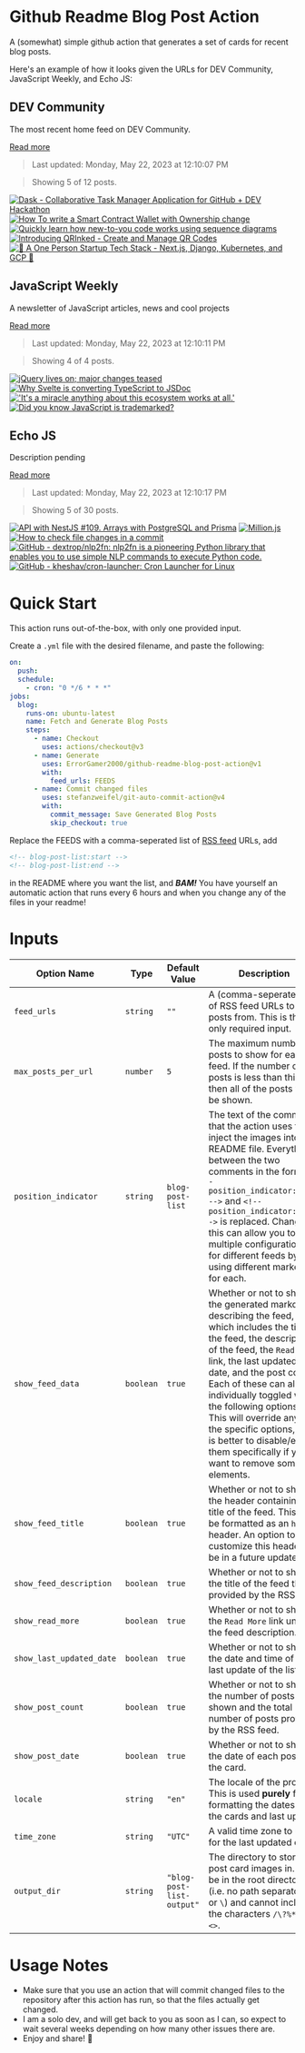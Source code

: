 # Github Readme Blog Post Action

A (somewhat) simple github action that generates a set of cards for recent blog posts.

Here's an example of how it looks given the URLs for DEV Community, JavaScript Weekly, and Echo JS:

<!-- post-list:start -->
## DEV Community

The most recent home feed on DEV Community.

[Read more](https://dev.to)
> Last updated: Monday, May 22, 2023 at 12:10:07 PM

> Showing 5 of 12 posts.

[![Dask - Collaborative Task Manager Application for GitHub + DEV Hackathon](https://raw.githubusercontent.com/ErrorGamer2000/github-readme-blog-post-action/main/generated_files/DEV_Community/Dask_-_Collaborative_Task_Manager_Application_for_GitHub_+_DEV_Hackathon.svg)](https://dev.to/dilane3/dask-collaborative-task-manager-application-for-github-dev-hackathon-446p)
[![How To write a Smart Contract Wallet with Ownership change](https://raw.githubusercontent.com/ErrorGamer2000/github-readme-blog-post-action/main/generated_files/DEV_Community/How_To_write_a_Smart_Contract_Wallet_with_Ownership_change.svg)](https://dev.to/crudeboy/how-to-write-a-smart-contract-wallet-with-ownership-change-1mhj)
[![Quickly learn how new-to-you code works using sequence diagrams](https://raw.githubusercontent.com/ErrorGamer2000/github-readme-blog-post-action/main/generated_files/DEV_Community/Quickly_learn_how_new-to-you_code_works_using_sequence_diagrams.svg)](https://dev.to/appmap/quickly-learn-how-new-to-you-code-works-using-sequence-diagrams-h9g)
[![Introducing QRInked - Create and Manage QR Codes](https://raw.githubusercontent.com/ErrorGamer2000/github-readme-blog-post-action/main/generated_files/DEV_Community/Introducing_QRInked_-_Create_and_Manage_QR_Codes.svg)](https://dev.to/dhairyashah/introducing-qrinked-create-and-manage-qr-codes-2hlg)
[![🌈 A One Person Startup Tech Stack - Next.js, Django, Kubernetes, and GCP 🚀](https://raw.githubusercontent.com/ErrorGamer2000/github-readme-blog-post-action/main/generated_files/DEV_Community/🌈_A_One_Person_Startup_Tech_Stack_-_Next.js__Django__Kubernetes__and_GCP_🚀.svg)](https://dev.to/chetanam/a-one-person-startup-tech-stack-nextjs-django-kubernetes-and-gcp-k62)


## JavaScript Weekly

A newsletter of JavaScript articles, news and cool projects

[Read more](https://javascriptweekly.com/)
> Last updated: Monday, May 22, 2023 at 12:10:11 PM

> Showing 4 of 4 posts.

[![jQuery lives on; major changes teased](https://raw.githubusercontent.com/ErrorGamer2000/github-readme-blog-post-action/main/generated_files/JavaScript_Weekly/jQuery_lives_on;_major_changes_teased.svg)](https://javascriptweekly.com/issues/639)
[![Why Svelte is converting TypeScript to JSDoc](https://raw.githubusercontent.com/ErrorGamer2000/github-readme-blog-post-action/main/generated_files/JavaScript_Weekly/Why_Svelte_is_converting_TypeScript_to_JSDoc.svg)](https://javascriptweekly.com/issues/638)
[!['It's a miracle anything about this ecosystem works at all.'](https://raw.githubusercontent.com/ErrorGamer2000/github-readme-blog-post-action/main/generated_files/JavaScript_Weekly/'It's_a_miracle_anything_about_this_ecosystem_works_at_all.'.svg)](https://javascriptweekly.com/issues/637)
[![Did you know JavaScript is trademarked?](https://raw.githubusercontent.com/ErrorGamer2000/github-readme-blog-post-action/main/generated_files/JavaScript_Weekly/Did_you_know_JavaScript_is_trademarked_.svg)](https://javascriptweekly.com/issues/636)


## Echo JS

Description pending

[Read more](
http://www.echojs.com
)
> Last updated: Monday, May 22, 2023 at 12:10:17 PM

> Showing 5 of 30 posts.

[![API with NestJS #109. Arrays with PostgreSQL and Prisma](https://raw.githubusercontent.com/ErrorGamer2000/github-readme-blog-post-action/main/generated_files/_Echo_JS_/API_with_NestJS__109._Arrays_with_PostgreSQL_and_Prisma.svg)](https://wanago.io/2023/05/22/api-nestjs-prisma-arrays/)
[![Million.js](https://raw.githubusercontent.com/ErrorGamer2000/github-readme-blog-post-action/main/generated_files/_Echo_JS_/Million.js.svg)](https://million.dev/)
[![How to check file changes in a commit](https://raw.githubusercontent.com/ErrorGamer2000/github-readme-blog-post-action/main/generated_files/_Echo_JS_/How_to_check_file_changes_in_a_commit.svg)](https://frontendroom.com/check-file-changes-in-a-commit/)
[![GitHub - dextrop/nlp2fn: nlp2fn is a pioneering Python library that enables you to use simple NLP commands to execute Python code.](https://raw.githubusercontent.com/ErrorGamer2000/github-readme-blog-post-action/main/generated_files/_Echo_JS_/GitHub_-_dextrop_nlp2fn__nlp2fn_is_a_pioneering_Python_library_that_enables_you_to_use_simple_NLP_commands_to_execute_Python_code..svg)](https://github.com/dextrop/nlp2fn)
[![GitHub - kheshav/cron-launcher: Cron Launcher for Linux](https://raw.githubusercontent.com/ErrorGamer2000/github-readme-blog-post-action/main/generated_files/_Echo_JS_/GitHub_-_kheshav_cron-launcher__Cron_Launcher_for_Linux.svg)](https://github.com/kheshav/cron-launcher)


<!-- post-list:end -->

# Quick Start

This action runs out-of-the-box, with only one provided input.

Create a `.yml` file with the desired filename, and paste the following:

```yml
on:
  push:
  schedule:
    - cron: "0 */6 * * *"
jobs:
  blog:
    runs-on: ubuntu-latest
    name: Fetch and Generate Blog Posts
    steps:
      - name: Checkout
        uses: actions/checkout@v3
      - name: Generate
        uses: ErrorGamer2000/github-readme-blog-post-action@v1
        with:
          feed_urls: FEEDS
      - name: Commit changed files
        uses: stefanzweifel/git-auto-commit-action@v4
        with:
          commit_message: Save Generated Blog Posts
          skip_checkout: true
```

Replace the FEEDS with a comma-seperated list of [RSS feed](https://rss.com/blog/how-do-rss-feeds-work/) URLs, add

```md
<!-- blog-post-list:start -->
<!-- blog-post-list:end -->
```

in the README where you want the list, and **_BAM!_** You have yourself an automatic action that runs every 6 hours and when you change any of the files in your readme!

# Inputs

<table>
  <thead>
    <tr>
      <th>Option Name</th>
      <th>Type</th>
      <th>Default Value</th>
      <th>Description</th>
    </tr>
  </thead>
  <tbody>
    <tr>
      <td><code>feed_urls</code></td>
      <td><code>string</code></td>
      <td><code>""</code></td>
      <td>A (comma-seperated) list of RSS feed URLs to load posts from. This is the only required input.</td>
    </tr>
    <tr>
      <td><code>max_posts_per_url</code></td>
      <td><code>number</code></td>
      <td><code>5</code></td>
      <td>The maximum number of posts to show for each feed. If the number of posts is less than this, then all of the posts will be shown.</td>
    </tr>
    <tr>
      <td><code>position_indicator</code></td>
      <td><code>string</code></td>
      <td><code>blog-post-list</code></td>
      <td>The text of the comments that the action uses to inject the images into the README file. Everything between the two comments in the form <code>&lt;!-- position_indicator:start --&gt;</code> and <code>&lt;!-- position_indicator:end --&gt;</code> is replaced. Changing this can allow you to use multiple configurations for different feeds by using different markers for each.</td>
    </tr>
    <tr>
      <td><code>show_feed_data</code></td>
      <td><code>boolean</code></td>
      <td><code>true</code></td>
      <td>Whether or not to show the generated markdown describing the feed, which includes the title of the feed, the description of the feed, the <code>Read More</code> link, the last updated date, and the post count. Each of these can also be individually toggled with the following options. This will override any of the specific options, so it is better to disable/enable them specifically if you want to remove some elements.</td>
    </tr>
    <tr>
      <td><code>show_feed_title</code></td>
      <td><code>boolean</code></td>
      <td><code>true</code></td>
      <td>Whether or not to show the header containing the title of the feed. This will be formatted as an <code>h2</code> header. An option to customize this header will be in a future update.</td>
    </tr>
    <tr>
      <td><code>show_feed_description</code></td>
      <td><code>boolean</code></td>
      <td><code>true</code></td>
      <td>Whether or not to show the title of the feed that is provided by the RSS feed.</td>
    </tr>
    <tr>
      <td><code>show_read_more</code></td>
      <td><code>boolean</code></td>
      <td><code>true</code></td>
      <td>Whether or not to show the <code>Read More</code> link under the feed description.</td>
    </tr>
    <tr>
      <td><code>show_last_updated_date</code></td>
      <td><code>boolean</code></td>
      <td><code>true</code></td>
      <td>Whether or not to show the date and time of the last update of the list.</td>
    </tr>
    <tr>
      <td><code>show_post_count</code></td>
      <td><code>boolean</code></td>
      <td><code>true</code></td>
      <td>Whether or not to show the number of posts shown and the total number of posts provided by the RSS feed.</td>
    </tr>
    <tr>
      <td><code>show_post_date</code></td>
      <td><code>boolean</code></td>
      <td><code>true</code></td>
      <td>Whether or not to show the date of each post on the card.</td>
    </tr>
    <tr>
      <td><code>locale</code></td>
      <td><code>string</code></td>
      <td><code>"en"</code></td>
      <td>The locale of the project. This is used <strong>purely</strong> for formatting the dates of the cards and last update.</td>
    </tr>
    <tr>
      <td><code>time_zone</code></td>
      <td><code>string</code></td>
      <td><code>"UTC"</code></td>
      <td>A valid time zone to use for the last updated date.</td>
    </tr>
    <tr>
      <td><code>output_dir</code></td>
      <td><code>string</code></td>
      <td><code>"blog-post-list-output"</code></td>
      <td>The directory to store the post card images in. Must be in the root directory (i.e. no path separators <code>/</code> or <code>\</code>) and cannot include the characters <code>/\?%*:|"&lt;&gt;</code>.</td>
    </tr>
<!--
    <tr>
      <td><code></code></td>
      <td><cde></cde></td>
      <td><code></code></td>
      <td></td>
    </tr>
-->
  </tbody>
</table>

# Usage Notes

- Make sure that you use an action that will commit changed files to the repository after this action has run, so that the files actually get changed.
- I am a solo dev, and will get back to you as soon as I can, so expect to wait several weeks depending on how many other issues there are.
- Enjoy and share! 🤗
